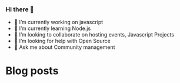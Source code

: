 ### Hi there 👋

- 🔭 I’m currently working on javascript 
- 🌱 I’m currently learning Node.js
- 👯 I’m looking to collaborate on hosting events, Javascript Projects
- 🤔 I’m looking for help with Open Source
- 💬 Ask me about Community management 

# Blog posts
<!-- BLOG-POST-LIST:START -->
<!-- BLOG-POST-LIST:END -->
